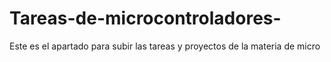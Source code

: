 # Tareas-de-microcontroladores-
Este es el apartado para subir las tareas y proyectos de la materia de micro
